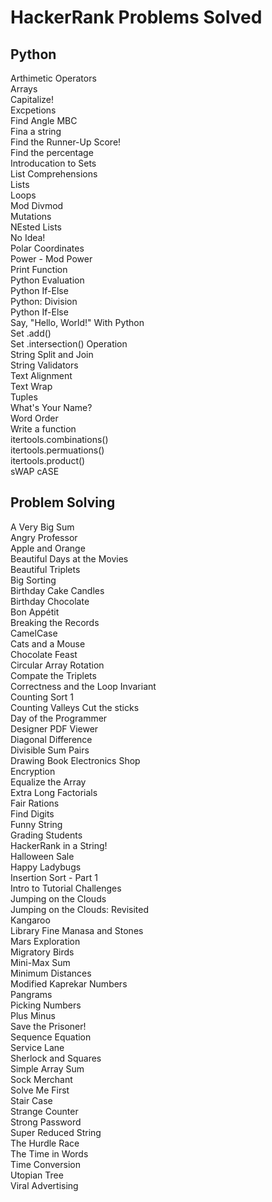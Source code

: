 # HackerRank Problems Solved

## Python
Arthimetic Operators  
Arrays  
Capitalize!  
Excpetions  
Find Angle MBC  
Fina a string  
Find the Runner-Up Score!  
Find the percentage  
Introducation to Sets  
List Comprehensions  
Lists  
Loops  
Mod Divmod  
Mutations  
NEsted Lists  
No Idea!  
Polar Coordinates  
Power - Mod Power  
Print Function  
Python Evaluation  
Python If-Else  
Python: Division  
Python If-Else  
Say, "Hello, World!" With Python  
Set .add()  
Set .intersection() Operation  
String Split and Join  
String Validators  
Text Alignment  
Text Wrap  
Tuples  
What's Your Name?  
Word Order  
Write a function  
itertools.combinations()  
itertools.permuations()  
itertools.product()  
sWAP cASE

## Problem Solving
A Very Big Sum  
Angry Professor  
Apple and Orange  
Beautiful Days at the Movies  
Beautiful Triplets  
Big Sorting  
Birthday Cake Candles  
Birthday Chocolate  
Bon Appétit  
Breaking the Records  
CamelCase  
Cats and a Mouse  
Chocolate Feast  
Circular Array Rotation  
Compate the Triplets  
Correctness and the Loop Invariant  
Counting Sort 1  
Counting Valleys
Cut the sticks  
Day of the Programmer  
Designer PDF Viewer  
Diagonal Difference  
Divisible Sum Pairs  
Drawing Book
Electronics Shop  
Encryption  
Equalize the Array  
Extra Long Factorials  
Fair Rations  
Find Digits  
Funny String  
Grading Students  
HackerRank in a String!  
Halloween Sale  
Happy Ladybugs  
Insertion Sort - Part 1  
Intro to Tutorial Challenges  
Jumping on the Clouds  
Jumping on the Clouds: Revisited  
Kangaroo  
Library Fine
Manasa and Stones  
Mars Exploration  
Migratory Birds  
Mini-Max Sum  
Minimum Distances  
Modified Kaprekar Numbers  
Pangrams  
Picking Numbers  
Plus Minus  
Save the Prisoner!  
Sequence Equation  
Service Lane  
Sherlock and Squares  
Simple Array Sum  
Sock Merchant  
Solve Me First  
Stair Case  
Strange Counter  
Strong Password  
Super Reduced String  
The Hurdle Race  
The Time in Words  
Time Conversion  
Utopian Tree  
Viral Advertising
